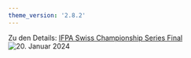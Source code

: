 ```yaml
---
theme_version: '2.8.2'
---
```

Zu den Details: 
[IFPA Swiss Championship Series Final](https://www.ifpapinball.com/tournaments/view.php?t=65521#)   
![20. Januar 2024](/images/ifpa-switzerland-championship-series)

  

